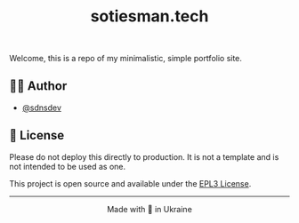 <!-- TODO: website banner -->

<h1 align="center">
  sotiesman.tech
</h1>

<p align="center">
  <img alt="" src="https://img.shields.io/github/languages/top/sotiesman/sotiesman-tech?style=for-the-badge&labelColor=000">
  <a aria-label="License" href="https://github.com/sotiesman/sotiesman-tech/blob/main/LICENSE">
    <img alt="" src="https://img.shields.io/github/license/sotiesman/sotiesman-tech?style=for-the-badge&labelColor=000">
  </a>
</p>

Welcome, this is a repo of my minimalistic, simple portfolio site.

<!-- ## ✨ Features -->

<!-- TODO: write all sub-materials -->

<!-- ## 🔨 Requirements -->

<!-- TODO: add req's -->

<!-- ## 👋 Getting Started
<!-- TODO: Make this a template -->

## ✍🏻 Author

- [@sdnsdev](https://github.com/SadnessNetwork)

## 🪪 License

Please do not deploy this directly to production. It is not a template and is not intended to be used as one.

This project is open source and available under the [EPL3 License](LICENSE).

<hr>
<p align="center">
Made with 💚 in Ukraine
</p>
